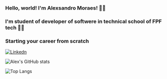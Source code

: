 ### Hello, world! I'm Alexsandro Moraes! 🐱‍💻
### I'm student of developer of softwere in technical school of FPF tech 👨‍💻
### Starting your career from scratch

[![Linkedn](https://img.shields.io/badge/LinkedIn-0077B5?style=for-the-badge&logo=linkedin&logoColor=white)](https://www.linkedin.com/in/alexsandro-moraes-637a69212)

![Alex's GitHub stats](https://github-readme-stats.vercel.app/api?username=LexMoraes&show_icons=true&theme=radical)

![Top Langs](https://github-readme-stats.vercel.app/api/top-langs/?username=LexMoraes&size_weight=0.5&count_weight=0.5)
